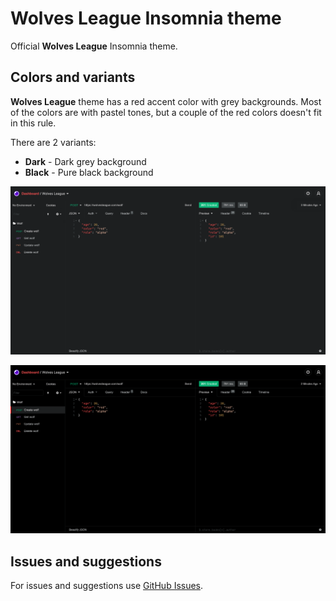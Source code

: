 # Wolves League Insomnia theme

Official **Wolves League** Insomnia theme.

## Colors and variants

**Wolves League** theme has a red accent color with grey backgrounds. Most of the colors are with pastel tones, but a couple of the red colors doesn't fit in this rule.

There are 2 variants:

- **Dark** - Dark grey background
- **Black** - Pure black background

![Wolves League Dark Theme](https://raw.githubusercontent.com/WolvesLeague/wolves-league-insomnia-theme/main/images/insomnia-wolves-league-dark-screenshot.png)

![Wolves League Black Theme](https://raw.githubusercontent.com/WolvesLeague/wolves-league-insomnia-theme/main/images/insomnia-wolves-league-black-screenshot.png)

## Issues and suggestions

For issues and suggestions use [GitHub Issues](https://github.com/WolvesLeague/wolves-league-insomnia-theme/issues).
